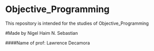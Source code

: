 # Objective_Programming
This repository is intended for the studies of Objective_Programming 

#Made by Nigel Haim N. Sebastian

####Name of prof: Lawrence Decamora